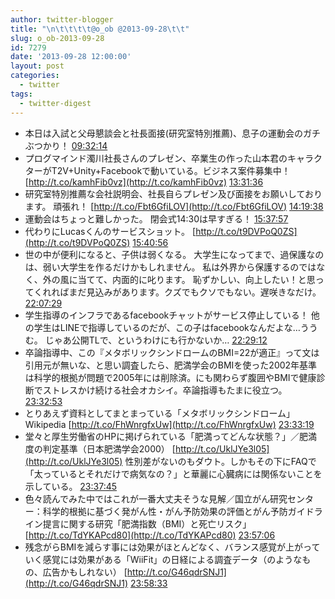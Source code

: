```yaml
---
author: twitter-blogger
title: "\n\t\t\t\t@o_ob @2013-09-28\t\t"
slug: o_ob-2013-09-28
id: 7279
date: '2013-09-28 12:00:00'
layout: post
categories:
  - twitter
tags:
  - twitter-digest
---
```


*   本日は入試と父母懇談会と社長面接(研究室特別推薦)、息子の運動会のガチぶつかり！ [09:32:14](http://twitter.com/o_ob/statuses/383750964596850688)
*   プログマインド濁川社長さんのプレゼン、卒業生の作った山本君のキャラクターがT2V+Unity+Facebookで動いている。ビジネス案件募集中！ [http://t.co/kamhFib0vz](http://t.co/kamhFib0vz) [13:31:36](http://twitter.com/o_ob/statuses/383811202918252544)
*   研究室特別推薦な会社説明会、社長自らプレゼン及び面接をお願いしております。 頑張れ！ [http://t.co/Fbt6GfiLOV](http://t.co/Fbt6GfiLOV) [14:19:38](http://twitter.com/o_ob/statuses/383823292408160256)
*   運動会はちょっと難しかった。 閉会式14:30は早すぎる！ [15:37:57](http://twitter.com/o_ob/statuses/383843000427634688)
*   代わりにLucasくんのサービスショット。 [http://t.co/t9DVPoQ0ZS](http://t.co/t9DVPoQ0ZS) [15:40:56](http://twitter.com/o_ob/statuses/383843753087082496)
*   世の中が便利になると、子供は弱くなる。 大学生になってまで、過保護なのは、弱い大学生を作るだけかもしれません。 私は外界から保護するのではなく、外の風に当てて、内面的に叱ります。 恥ずかしい、向上したい！と思ってくれればまだ見込みがあります。クズでもクソでもない。遅咲きなだけ。 [22:07:29](http://twitter.com/o_ob/statuses/383941029109317632)
*   学生指導のインフラであるfacebookチャットがサービス停止している！ 他の学生はLINEで指導しているのだが、この子はfacebookなんだよな…ううむ。 じゃあ公開TLで、というわけにも行かないか… [22:29:12](http://twitter.com/o_ob/statuses/383946496887885824)
*   卒論指導中、この『メタボリックシンドロームのBMI=22が適正』って文は引用元が無いな、と思い調査したら、肥満学会のBMIを使った2002年基準は科学的根拠が問題で2005年には削除済。にも関わらず腹囲やBMIで健康診断でストレスかけ続ける社会オカシイ。卒論指導もたまに役立つ。 [23:32:53](http://twitter.com/o_ob/statuses/383962522530742272)
*   とりあえず資料としてまとまっている「メタボリックシンドローム」Wikipedia [http://t.co/FhWnrgfxUw](http://t.co/FhWnrgfxUw) [23:33:19](http://twitter.com/o_ob/statuses/383962630517309440)
*   堂々と厚生労働省のHPに掲げられている「肥満ってどんな状態？」／肥満度の判定基準（日本肥満学会2000） [http://t.co/UklJYe3l05](http://t.co/UklJYe3l05) 性別差がないのもダウト。しかもその下にFAQで「太っているとそれだけで病気なの？」と華麗に心臓病には関係ないことを示している。 [23:37:45](http://twitter.com/o_ob/statuses/383963747791798272)
*   色々読んでみた中ではこれが一番大丈夫そうな見解／国立がん研究センター：科学的根拠に基づく発がん性・がん予防効果の評価とがん予防ガイドライン提言に関する研究「肥満指数（BMI）と死亡リスク」 [http://t.co/TdYKAPcd80](http://t.co/TdYKAPcd80) [23:57:06](http://twitter.com/o_ob/statuses/383968616523112448)
*   残念がらBMIを減らす事には効果がほとんどなく、バランス感覚が上がっていく感覚には効果がある「WiiFit」の日経による調査データ（のようなもの、広告かもしれない） [http://t.co/G46qdrSNJ1](http://t.co/G46qdrSNJ1) [23:58:33](http://twitter.com/o_ob/statuses/383968981461127169)